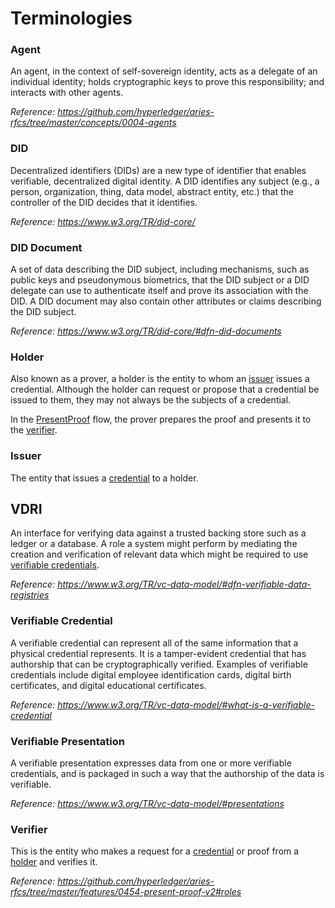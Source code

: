 # Terminologies

### Agent

An agent, in the context of self-sovereign identity, acts as a delegate of an individual identity; holds cryptographic keys to prove this responsibility; and interacts with other agents.

_Reference: https://github.com/hyperledger/aries-rfcs/tree/master/concepts/0004-agents_

### DID

Decentralized identifiers (DIDs) are a new type of identifier that enables verifiable, decentralized digital identity.
A DID identifies any subject (e.g., a person, organization, thing, data model, abstract entity, etc.) that the controller of the DID decides that it identifies.

_Reference: https://www.w3.org/TR/did-core/_

### DID Document

A set of data describing the DID subject, including mechanisms, such as public keys and pseudonymous biometrics, that the DID subject or a DID delegate can use to authenticate itself and prove its association with the DID.
A DID document may also contain other attributes or claims describing the DID subject.

_Reference: https://www.w3.org/TR/did-core/#dfn-did-documents_

### Holder

Also known as a prover, a holder is the entity to whom an [issuer](#issuer) issues a credential. Although the holder can request or propose that a credential be issued to them, they may not always be the subjects of a credential. 

In the [PresentProof](./00_what_is_hl_aries.md#8-presentproof-protocol) flow, the prover prepares the proof and presents it to the [verifier](#verifier).

### Issuer
The entity that issues a [credential](#verifiable-credential) to a holder.

## VDRI

An interface for verifying data against a trusted backing store such as a ledger or a database. A role a system might perform by mediating the creation and verification of relevant data which might be required to use [verifiable credentials](#verifiable-credential).

_Reference: https://www.w3.org/TR/vc-data-model/#dfn-verifiable-data-registries_

### Verifiable Credential

A verifiable credential can represent all of the same information that a physical credential represents. It is a tamper-evident credential that has authorship that can be cryptographically verified.
Examples of verifiable credentials include digital employee identification cards, digital birth certificates, and digital educational certificates.

_Reference: https://www.w3.org/TR/vc-data-model/#what-is-a-verifiable-credential_


### Verifiable Presentation

A verifiable presentation expresses data from one or more verifiable credentials, and is packaged in such a way that the authorship of the data is verifiable.

_Reference: https://www.w3.org/TR/vc-data-model/#presentations_

### Verifier

This is the entity who makes a request for a [credential](#verifiable-credential) or proof from a [holder](#holder) and verifies it.

_Reference: https://github.com/hyperledger/aries-rfcs/tree/master/features/0454-present-proof-v2#roles_
